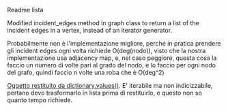 Readme lista

Modified incident_edges method in graph class to return a list of the incident edges in a vertex, instead of an iterator generator.

Probabilmente non è l'implementazione migliore, perché in pratica prendere gli incident edges ogni volta richiede O(deg(nodo)), visto che la nostra implementazione usa adjacency map, e, nel caso peggiore, questa cosa la faccio un numero di volte pari al grado del nodo, e lo faccio per ogni nodo del grafo, quindi faccio n volte una roba che è O(deg^2)

<a href = 'https://docs.python.org/3/library/stdtypes.html#dictionary-view-objects'>Oggetto restituito da dictionary.values()</a>. E' iterabile ma non indicizzabile, pertano devo trasformarlo in lista prima di restituirlo, e questo non so quanto tempo richiede.